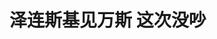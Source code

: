 <!DOCTYPE html>
<html lang="zh-CN">

<head>
    
<title>泽连斯基见万斯 这次没吵_腾讯新闻</title>
<meta name="keywords" content="泽连斯基,乌克兰_时政,万斯,乌克兰,特朗普,美国副总统,美国总统">
<meta name="description" content="新华社北京5月19日电 乌克兰总统泽连斯基与美国副总统万斯18日在意大利罗马见面，讨论了乌克兰问题。这是泽连斯基与万斯2月在白宫激烈争吵后首次会面，乌方官员称这次会晤比上次气氛好。面带笑容 泽连斯基和万斯在美国驻意大利大使的官邸会面，美国国务卿鲁比奥在场。万斯在社交媒体上说，他与泽连斯基讨论了关于乌克兰停火...">
<meta name="author" content="腾讯网">
<meta name="copyright" content="Copyright 1998 - 2025 Tencent. All Rights Reserved">
<meta property="og:type" content="news" />

<meta property="og:title" content="泽连斯基见万斯 这次没吵_腾讯新闻" />
<meta property="og:description" content="新华社北京5月19日电 乌克兰总统泽连斯基与美国副总统万斯18日在意大利罗马见面，讨论了乌克兰问题。这是泽连斯基与万斯2月在白宫激烈争吵后首次会面，乌方官员称这次会晤比上次气氛好。面带笑容 泽连斯基和万斯在美国驻意大利大使的官邸会面，美国国务卿鲁比奥在场。万斯在社交媒体上说，他与泽连斯基讨论了关于乌克兰停火..." />
<meta property="og:url" content="https://news.qq.com/rain/a/20250519A0650B00" />
<meta property="og:image" content="https://inews.gtimg.com/news_ls/Oq5E6VH4-qRbdCMTutAwYGzE5GGM-rfjBk262-efb0wsQAA_640330/0" />
<meta property="article:author" content="新华社新闻" />
<meta property="article:published_time" content="2025-05-19 15:52:13" />
<meta property="category" content="politics" />

<meta name="baidu-site-verification" content="jJeIJ5X7pP" />
    <meta charset="utf-8" />
<meta http-equiv="X-UA-Compatible" content="IE=Edge" />
<meta name="viewport" content="width=device-width, initial-scale=1, shrink-to-fit=no" />
<link rel="dns-prefetch" href="mat1.gtimg.com">
<link rel="dns-prefetch" href="i.news.qq.com">
<link rel="shortcut icon" href="https://mat1.gtimg.com/qqcdn/qqindex2021/favicon.ico">
<script nomodule="true" src="https://mat1.gtimg.com/qqcdn/qqindex2021/common-static/20240515201444/core3-37-1.min.js"></script>
<script>
  try {
    if (!window.IntersectionObserver) {
      var observerScript = document.createElement('script');
      observerScript.src = "https://mat1.gtimg.com/qqcdn/qqindex2021/common-static/20241024141058/intersection-observer-polyfill.js";
      document.head.appendChild(observerScript);
    }
  } catch (error) {}
</script>

<script>
  try {
    if (!Element.prototype.scrollTo) {
      var scrollScript = document.createElement('script');
      scrollScript.src = "https://mat1.gtimg.com/qqcdn/qqindex2021/common-static/20241025153001/scroll-behavior-polyfill.js";
      document.head.appendChild(scrollScript);
    }
  } catch (error) {}
</script>
<script>
  try {
    if ('scrollRestoration' in window.history) {
      window.history.scrollRestoration = 'manual';
    }
    window.isPcClient = Boolean(window.electron) && (
      window.navigator.userAgent.indexOf('pc-client') > 0 ||
      window.navigator.userAgent.indexOf('TencentNews') > 0
    );
  } catch {}
</script>
<script>
  try {
    if (window.isPcClient) {
      var bodyStyle = document.createElement('style');
      bodyStyle.innerText = 'body{ zoom: 0.95 }';
      document.head.appendChild(bodyStyle);
    }
  } catch {}
</script>
<script>
  window.DATA = {"url":"https://view.inews.qq.com/a/20250519A0650B00","article_id":"20250519A0650B00","article_type":"0","title":"泽连斯基见万斯 这次没吵","desc":"新华社北京5月19日电 乌克兰总统泽连斯基与美国副总统万斯18日在意大利罗马见面，讨论了乌克兰问题。这是泽连斯基与万斯2月在白宫激烈争吵后首次会面，乌方官员称这次会晤比上次气氛好。面带笑容 泽连斯基和万斯在美国驻意大利大使的官邸会面，美国国务卿鲁比奥在场。万斯在社交媒体上说，他与泽连斯基讨论了关于乌克兰停火...","iNewsRecommendLevel":1,"abstract":"新华社北京5月19日电 乌克兰总统泽连斯基与美国副总统万斯18日在意大利罗马见面，讨论了乌克兰问题。这是泽连斯基与万斯2月在白宫激烈争吵后首次会面，乌方官员称这次会晤比上次气氛好。面带笑容 泽连斯基和万斯在美国驻意大利大使的官邸会面，美国国务卿鲁比奥在场。万斯在社交媒体上说，他与泽连斯基讨论了关于乌克兰停火...","catalog1":"politics","ad_channel_sign":"news","introduction":"","media":"新华社新闻","media_id":"10859191","pubtime":"2025-05-19 15:52:13","comment_id":"8413023299","political":0,"cmsId":"20250519A0650B00","cms_id":"20250519A0650B00","closeAllAd":0,"closeAllFavorite":false,"originContent":{"directory":{"ai_list":null,"enable":2,"list":null},"key_points_show":["乌克兰总统泽连斯基与美国副总统万斯在意大利罗马会面，讨论了乌克兰问题，气氛比上次白宫会谈更好。","会面中，双方讨论了乌美两国贸易和防务合作、乌俄在土耳其伊斯坦布尔的谈判、乌俄战场现状和换俘事宜。","然而，俄方代表团在谈判中提出“不切实际的条件”，泽连斯基呼吁给俄方施压以促成停火。","与此同时，欧洲4国领导人与特朗普通电话，讨论乌克兰问题，呼吁俄乌达成无条件停火。","俄罗斯总统新闻秘书佩斯科夫表示，俄乌代表团已商定交换停火条件清单，但会晤在特定协议取得成果后才有可能。"],"text":"\u003cdiv class=\"rich_media_content\"\u003e\u003cp\u003e新华社北京5月19日电　乌克兰总统泽连斯基与美国副总统万斯18日在意大利罗马见面，讨论了乌克兰问题。这是泽连斯基与万斯2月在白宫激烈争吵后首次会面，乌方官员称这次会晤比上次气氛好。\u003c!--MID_AD_0--\u003e\u003c!--EOP_0--\u003e\u003c/p\u003e\u003c!--MID_ARTICLE_AD_0--\u003e\u003c!--PARAGRAPH_0--\u003e\u003cp\u003e\u003cstrong\u003e面带笑容\u003c/strong\u003e\u003c/p\u003e\u003cp\u003e泽连斯基和万斯在美国驻意大利大使的官邸会面，美国国务卿鲁比奥在场。万斯在社交媒体上说，他与泽连斯基讨论了关于乌克兰停火与和平谈判的最新情况，还配发一张两人面带笑容会面的照片。\u003c/p\u003e\u003cp data-exeditor-arbitrary-box=\"image-box\"\u003e\u003c!--IMG_0--\u003e\u003c/p\u003e\u003cp style=\"text-align: center\" class=\"qqnews_image_desc\"\u003e\u003cspan style=\"font-size: 14px\"\u003e\u003cspan style=\"color: rgb(102, 102, 102)\"\u003e　　万斯的社交媒体账号截图，显示他与乌克兰总统泽连斯基会面。\u003c/span\u003e\u003c/span\u003e\u003c/p\u003e\u003cp\u003e泽连斯基和万斯18日在梵蒂冈出席罗马教皇利奥十四世的任职典礼。他们两人还在典礼上致意。\u003c/p\u003e\u003cp data-exeditor-arbitrary-box=\"image-box\"\u003e\u003c!--IMG_1--\u003e\u003c/p\u003e\u003cp style=\"text-align: center\" class=\"qqnews_image_desc\"\u003e\u003cspan style=\"font-size: 14px\"\u003e\u003cspan style=\"color: rgb(102, 102, 102)\"\u003e　　5月18日，乌克兰总统泽连斯基（右）在梵蒂冈与美国副总统万斯（中）致意。新华社/法新\u003c/span\u003e\u003c/span\u003e\u003c/p\u003e\u003cp\u003e泽连斯基在社交媒体上写道，他与万斯讨论了乌美两国贸易和防务合作、乌俄日前在土耳其伊斯坦布尔的谈判、乌俄战场现状和双方将进行的换俘。\u003c/p\u003e\u003cp\u003e泽连斯基在帖文中称，俄方“派了一支没有决定权的低级别代表团”到伊斯坦布尔谈判。\u003c/p\u003e\u003cp\u003e一名不愿公开身份的乌克兰高级官员告诉法新社，相比2月在白宫的会谈，泽连斯基与万斯在罗马的会面气氛较好。\u003c/p\u003e\u003cp data-exeditor-arbitrary-box=\"image-box\"\u003e\u003c!--IMG_2--\u003e\u003c/p\u003e\u003cp style=\"text-align: center\" class=\"qqnews_image_desc\"\u003e\u003cspan style=\"font-size: 14px\"\u003e\u003cspan style=\"color: rgb(102, 102, 102)\"\u003e　　2月28日，乌克兰总统泽连斯基（左）与美国总统特朗普（中）和副总统万斯（右）在白宫会晤。新华社/法新\u003c/span\u003e\u003c/span\u003e\u003c/p\u003e\u003cp\u003e今年2月，泽连斯基访美期间在白宫与特朗普和万斯激烈争吵，双方不欢而散。4月26日，特朗普与泽连斯基在梵蒂冈简短会面，讨论俄乌停火事宜。白宫一名发言人随后表示，这次对话“有建设性”。\u003c!--MID_AD_1--\u003e\u003c!--EOP_1--\u003e\u003c/p\u003e\u003c!--MID_ARTICLE_AD_1--\u003e\u003c!--PARAGRAPH_1--\u003e\u003cp\u003e\u003cstrong\u003e欧洲4国领导人与特朗普通话\u003c/strong\u003e\u003c/p\u003e\u003cp\u003e英国、法国、德国和意大利领导人18日与特朗普通电话，在美俄领导人定于19日的通话前讨论乌克兰问题。\u003c/p\u003e\u003cp\u003e英国首相府在声明中说，首相斯塔默和其他3国领导人在通话中与特朗普讨论了俄乌“无条件停火”的必要性以及俄总统普京必须“严肃”对待和平谈判。\u003c/p\u003e\u003cp\u003e声明说，他们还讨论了如果俄方“不严肃对待”谈判，将面临制裁。\u003c/p\u003e\u003cp\u003e通话结束后，法国总统马克龙在社交媒体上说：“普京总统明天必须接受特朗普总统提出的、获乌克兰和欧洲支持的30天无条件停火建议，以显示他希望和平。”\u003c/p\u003e\u003cp data-exeditor-arbitrary-box=\"image-box\"\u003e\u003c!--IMG_3--\u003e\u003c/p\u003e\u003cp\u003e16日，俄罗斯和乌克兰代表团在伊斯坦布尔举行双方三年多来的首次直接谈判。双方就互换1000名战俘达成共识，同时“原则上”愿意继续接触和谈判。普京和泽连斯基均未参加这次谈判。\u003c!--MID_AD_2--\u003e\u003c!--EOP_2--\u003e\u003c/p\u003e\u003c!--MID_ARTICLE_AD_2--\u003e\u003c!--PARAGRAPH_2--\u003e\u003cp\u003e对于谈判结果，俄罗斯和土耳其方面给予肯定。鉴于谈判未能取得突破性进展，乌克兰及欧洲主要国家领导人试图与特朗普协调立场。\u003c/p\u003e\u003cp\u003e特朗普17日在社交媒体上发文说，他19日将先后与普京和泽连斯基通话，敦促双方达成停火。\u003c/p\u003e\u003cp\u003e泽连斯基的办公室18日在声明中说，俄方代表团在谈判中提出“不切实际的条件”。泽连斯基同一天在社交媒体上强调“尽快实现完全和无条件停火”的重要性，呼吁给俄方施压以促成停火。\u003c/p\u003e\u003cp\u003e\u003cstrong\u003e普京谈俄方目的\u003c/strong\u003e\u003c/p\u003e\u003cp\u003e俄罗斯国家电视台记者18日在社交媒体发布对普京的采访片段。普京说，俄罗斯2022年发起特别军事行动，旨在“消除导致这一危机的根源、为长期持久和平打下基础、捍卫俄罗斯国家安全”，以及保护那些认为俄罗斯是其祖国、俄语是其母语的人的权益。\u003c!--MID_AD_3--\u003e\u003c!--EOP_3--\u003e\u003c/p\u003e\u003c!--MID_ARTICLE_AD_3--\u003e\u003c!--PARAGRAPH_3--\u003e\u003cp\u003e俄罗斯国家电视台本月4日播放纪录片《俄罗斯·克里姆林宫·普京·25年》，上述采访是这部纪录片未收录的片段。\u003c/p\u003e\u003cp data-exeditor-arbitrary-box=\"image-box\"\u003e\u003c!--IMG_4--\u003e\u003c/p\u003e\u003cp\u003e俄罗斯总统新闻秘书佩斯科夫17日表示，俄乌代表目前已商定交换停火条件清单，俄方将做好准备并与乌方交换这份清单。解决乌克兰问题的工作才刚刚开始，该工作将继续下去。\u003c/p\u003e\u003cp\u003e谈及俄乌总统是否将举行会晤时，佩斯科夫指出，这一会晤在俄乌代表团达成特定协议的工作取得成果后“才有可能”。\u003c/p\u003e\u003cp\u003e俄外交部17日说，俄外长拉夫罗夫当天与美国国务卿鲁比奥通话，就俄乌伊斯坦布尔谈判交换了意见。拉夫罗夫表示，美国发挥了积极作用，促使乌方最终接受了普京关于在伊斯坦布尔恢复谈判的提议。俄罗斯准备在这一背景下同美方继续协同工作。（记者：惠晓霜、栾海、王腾飞）\u003c!--MID_AD_4--\u003e\u003c!--EOP_4--\u003e\u003c/p\u003e\u003c!--MID_ARTICLE_AD_4--\u003e\u003c!--PARAGRAPH_4--\u003e\u003cdiv powered-by=\"qqnews_ex-editor\"\u003e\u003c/div\u003e\u003cstyle\u003e.rich_media_content{--news-tabel-th-night-color: #444444;--news-font-day-color: #333;--news-font-night-color: #d9d9d9;--news-bottom-distance: 22px}.rich_media_content p:not([data-exeditor-arbitrary-box=image-box]){letter-spacing:.5px;line-height:30px;margin-bottom:var(--news-bottom-distance);word-wrap:break-word}.rich_media_content{color:var(--news-font-day-color);font-size:18px}@media(prefers-color-scheme:dark){body:not([data-weui-theme=light]):not([dark-mode-disable=true]) .rich_media_content p:not([data-exeditor-arbitrary-box=image-box]){letter-spacing:.5px;line-height:30px;margin-bottom:var(--news-bottom-distance);word-wrap:break-word}body:not([data-weui-theme=light]):not([dark-mode-disable=true]) .rich_media_content{color:var(--news-font-night-color)}}.data_color_scheme_dark .rich_media_content p:not([data-exeditor-arbitrary-box=image-box]){letter-spacing:.5px;line-height:30px;margin-bottom:var(--news-bottom-distance);word-wrap:break-word}.data_color_scheme_dark .rich_media_content{color:var(--news-font-night-color)}.data_color_scheme_dark .rich_media_content{font-size:18px}.rich_media_content p[data-exeditor-arbitrary-box=image-box]{margin-bottom:11px}.rich_media_content\u003ediv:not(.qnt-video),.rich_media_content\u003esection{margin-bottom:var(--news-bottom-distance)}.rich_media_content hr{margin-bottom:var(--news-bottom-distance)}.rich_media_content .link_list{margin:0;margin-top:20px;min-height:0!important}.rich_media_content blockquote{background:#f9f9f9;border-left:6px solid #ccc;margin:1.5em 10px;padding:.5em 10px}.rich_media_content blockquote p{margin-bottom:0!important}.data_color_scheme_dark .rich_media_content blockquote{background:#323232}@media(prefers-color-scheme:dark){body:not([data-weui-theme=light]):not([dark-mode-disable=true]) .rich_media_content blockquote{background:#323232}}.rich_media_content ol[data-ex-list]{--ol-start: 1;--ol-list-style-type: decimal;list-style-type:none;counter-reset:olCounter calc(var(--ol-start,1) - 1);position:relative}.rich_media_content ol[data-ex-list]\u003eli\u003e:first-child::before{content:counter(olCounter,var(--ol-list-style-type)) '. ';counter-increment:olCounter;font-variant-numeric:tabular-nums;display:inline-block}.rich_media_content ul[data-ex-list]{--ul-list-style-type: circle;list-style-type:none;position:relative}.rich_media_content ul[data-ex-list].nonUnicode-list-style-type\u003eli\u003e:first-child::before{content:var(--ul-list-style-type) ' ';font-variant-numeric:tabular-nums;display:inline-block;transform:scale(0.5)}.rich_media_content ul[data-ex-list].unicode-list-style-type\u003eli\u003e:first-child::before{content:var(--ul-list-style-type) ' ';font-variant-numeric:tabular-nums;display:inline-block;transform:scale(0.8)}.rich_media_content ol:not([data-ex-list]){padding-left:revert}.rich_media_content ul:not([data-ex-list]){padding-left:revert}.rich_media_content table{display:table;border-collapse:collapse;margin-bottom:var(--news-bottom-distance)}.rich_media_content table th,.rich_media_content table td{word-wrap:break-word;border:1px solid #ddd;white-space:nowrap;padding:2px 5px}.rich_media_content table th{font-weight:700;background-color:#f0f0f0;text-align:left}.rich_media_content table p{margin-bottom:0!important}.data_color_scheme_dark .rich_media_content table th{background:var(--news-tabel-th-night-color)}@media(prefers-color-scheme:dark){body:not([data-weui-theme=light]):not([dark-mode-disable=true]) .rich_media_content table th{background:var(--news-tabel-th-night-color)}}.rich_media_content .qqnews_image_desc,.rich_media_content p[type=om-image-desc]{line-height:20px!important;text-align:center!important;font-size:14px!important;color:#666!important}.rich_media_content div[data-exeditor-arbitrary-box=wrap]:not([data-exeditor-arbitrary-box-special-style]){max-width:100%}.rich_media_content .qqnews-content{--wmfont: 0;--wmcolor: transparent;font-size:var(--wmfont);color:var(--wmcolor);line-height:var(--wmfont)!important;margin-bottom:var(--wmfont)!important}.rich_media_content .qqnews_sign_emphasis{background:#f7f7f7}.rich_media_content .qqnews_sign_emphasis ol{word-wrap:break-word;border:none;color:#5c5c5c;line-height:28px;list-style:none;margin:14px 0 6px;padding:16px 15px 4px}.rich_media_content .qqnews_sign_emphasis p{margin-bottom:12px!important}.rich_media_content .qqnews_sign_emphasis ol\u003eli\u003ep{padding-left:30px}.rich_media_content .qqnews_sign_emphasis ol\u003eli{list-style:none}.rich_media_content .qqnews_sign_emphasis ol\u003eli\u003ep:first-child::before{margin-left:-30px;content:counter(olCounter,decimal) ''!important;counter-increment:olCounter!important;font-variant-numeric:tabular-nums!important;background:#37f;border-radius:2px;color:#fff;font-size:15px;font-style:normal;text-align:center;line-height:18px;width:18px;height:18px;margin-right:12px;position:relative;top:-1px}.data_color_scheme_dark .rich_media_content .qqnews_sign_emphasis{background:#262626}.data_color_scheme_dark .rich_media_content .qqnews_sign_emphasis ol\u003eli\u003ep{color:#a9a9a9}@media(prefers-color-scheme:dark){body:not([data-weui-theme=light]):not([dark-mode-disable=true]) .rich_media_content .qqnews_sign_emphasis{background:#262626}body:not([data-weui-theme=light]):not([dark-mode-disable=true]) .rich_media_content .qqnews_sign_emphasis ol\u003eli\u003ep{color:#a9a9a9}}.rich_media_content h1,.rich_media_content h2,.rich_media_content h3,.rich_media_content h4,.rich_media_content h5,.rich_media_content h6{margin-bottom:var(--news-bottom-distance);font-weight:700}.rich_media_content h1{font-size:20px}.rich_media_content h2,.rich_media_content h3{font-size:19px}.rich_media_content h4,.rich_media_content h5,.rich_media_content h6{font-size:18px}.rich_media_content li:empty{display:none}.rich_media_content ul,.rich_media_content ol{margin-bottom:var(--news-bottom-distance)}.rich_media_content div\u003ep:only-child{margin-bottom:0!important}.rich_media_content .cms-cke-widget-title-wrap p{margin-bottom:0!important}\u003c/style\u003e\u003c/div\u003e","version":"v2"},"originAttribute":{"IMG_0":{"bigOrigUrl":"https://inews.gtimg.com/om_bt/OPcNd2NhzGQiqpj0MjKyuMUK9PR8yDOa_wSZZqyEpmGfsAA/0","compressUrl":"https://inews.gtimg.com/om_bt/OPcNd2NhzGQiqpj0MjKyuMUK9PR8yDOa_wSZZqyEpmGfsAA/641","desc":"","fullPic":"1","height":455,"imgurl0":"https://inews.gtimg.com/om_bt/OPcNd2NhzGQiqpj0MjKyuMUK9PR8yDOa_wSZZqyEpmGfsAA/0","imgurl1000":"https://inews.gtimg.com/om_bt/OPcNd2NhzGQiqpj0MjKyuMUK9PR8yDOa_wSZZqyEpmGfsAA/1000","islong":0,"origUrl":"https://inews.gtimg.com/om_bt/OPcNd2NhzGQiqpj0MjKyuMUK9PR8yDOa_wSZZqyEpmGfsAA/641","size":487,"style":"display: inline-block; max-width: 100%; width: 699px","thumb":"https://inews.gtimg.com/om_bt/OPcNd2NhzGQiqpj0MjKyuMUK9PR8yDOa_wSZZqyEpmGfsAA_181x181s/0","url":"https://inews.gtimg.com/om_bt/OPcNd2NhzGQiqpj0MjKyuMUK9PR8yDOa_wSZZqyEpmGfsAA/641","width":641},"IMG_1":{"bigOrigUrl":"https://inews.gtimg.com/om_bt/Ou5IIVrKw1pKiU8Eo_gg0Swe8gmqZ2XyTKmjRy4tyHN0oAA/0","compressUrl":"https://inews.gtimg.com/om_bt/Ou5IIVrKw1pKiU8Eo_gg0Swe8gmqZ2XyTKmjRy4tyHN0oAA/641","desc":"","fullPic":"1","height":435,"imgurl0":"https://inews.gtimg.com/om_bt/Ou5IIVrKw1pKiU8Eo_gg0Swe8gmqZ2XyTKmjRy4tyHN0oAA/0","imgurl1000":"https://inews.gtimg.com/om_bt/Ou5IIVrKw1pKiU8Eo_gg0Swe8gmqZ2XyTKmjRy4tyHN0oAA/1000","islong":0,"origUrl":"https://inews.gtimg.com/om_bt/Ou5IIVrKw1pKiU8Eo_gg0Swe8gmqZ2XyTKmjRy4tyHN0oAA/1000","size":1004,"style":"display: inline-block; max-width: 100%; width: 960px","thumb":"https://inews.gtimg.com/om_bt/Ou5IIVrKw1pKiU8Eo_gg0Swe8gmqZ2XyTKmjRy4tyHN0oAA_181x181s/0","url":"https://inews.gtimg.com/om_bt/Ou5IIVrKw1pKiU8Eo_gg0Swe8gmqZ2XyTKmjRy4tyHN0oAA/641","width":641},"IMG_2":{"bigOrigUrl":"https://inews.gtimg.com/om_bt/Os3zwc2kosHTfkg0zsN88Z7_qCVP8_ZtZnIvpkb2o8rfUAA/0","compressUrl":"https://inews.gtimg.com/om_bt/Os3zwc2kosHTfkg0zsN88Z7_qCVP8_ZtZnIvpkb2o8rfUAA/641","desc":"","fullPic":"1","height":427,"imgurl0":"https://inews.gtimg.com/om_bt/Os3zwc2kosHTfkg0zsN88Z7_qCVP8_ZtZnIvpkb2o8rfUAA/0","imgurl1000":"https://inews.gtimg.com/om_bt/Os3zwc2kosHTfkg0zsN88Z7_qCVP8_ZtZnIvpkb2o8rfUAA/1000","islong":0,"origUrl":"https://inews.gtimg.com/om_bt/Os3zwc2kosHTfkg0zsN88Z7_qCVP8_ZtZnIvpkb2o8rfUAA/1000","size":2240,"style":"display: inline-block; max-width: 100%; width: 960px","thumb":"https://inews.gtimg.com/om_bt/Os3zwc2kosHTfkg0zsN88Z7_qCVP8_ZtZnIvpkb2o8rfUAA_181x181s/0","url":"https://inews.gtimg.com/om_bt/Os3zwc2kosHTfkg0zsN88Z7_qCVP8_ZtZnIvpkb2o8rfUAA/641","width":641},"IMG_3":{"bigOrigUrl":"https://inews.gtimg.com/om_bt/Ow2qB0v2gQSS9KXn1juUhuQ9eaZ-mzdRwK8m761mM75SEAA/0","compressUrl":"https://inews.gtimg.com/om_bt/Ow2qB0v2gQSS9KXn1juUhuQ9eaZ-mzdRwK8m761mM75SEAA/641","desc":"","fullPic":"1","height":427,"imgurl0":"https://inews.gtimg.com/om_bt/Ow2qB0v2gQSS9KXn1juUhuQ9eaZ-mzdRwK8m761mM75SEAA/0","imgurl1000":"https://inews.gtimg.com/om_bt/Ow2qB0v2gQSS9KXn1juUhuQ9eaZ-mzdRwK8m761mM75SEAA/1000","islong":0,"origUrl":"https://inews.gtimg.com/om_bt/Ow2qB0v2gQSS9KXn1juUhuQ9eaZ-mzdRwK8m761mM75SEAA/1000","size":4952,"style":"display: inline-block; max-width: 100%; width: 960px","thumb":"https://inews.gtimg.com/om_bt/Ow2qB0v2gQSS9KXn1juUhuQ9eaZ-mzdRwK8m761mM75SEAA_181x181s/0","url":"https://inews.gtimg.com/om_bt/Ow2qB0v2gQSS9KXn1juUhuQ9eaZ-mzdRwK8m761mM75SEAA/641","width":641},"IMG_4":{"bigOrigUrl":"https://inews.gtimg.com/om_bt/OQ-0JQJ4cWrG8wT6aIsrxa55Y4gr3st5dfojafgt6hVigAA/0","compressUrl":"https://inews.gtimg.com/om_bt/OQ-0JQJ4cWrG8wT6aIsrxa55Y4gr3st5dfojafgt6hVigAA/641","desc":"","fullPic":"1","height":396,"imgurl0":"https://inews.gtimg.com/om_bt/OQ-0JQJ4cWrG8wT6aIsrxa55Y4gr3st5dfojafgt6hVigAA/0","imgurl1000":"https://inews.gtimg.com/om_bt/OQ-0JQJ4cWrG8wT6aIsrxa55Y4gr3st5dfojafgt6hVigAA/1000","islong":0,"origUrl":"https://inews.gtimg.com/om_bt/OQ-0JQJ4cWrG8wT6aIsrxa55Y4gr3st5dfojafgt6hVigAA/641","size":281,"style":"display: inline-block; max-width: 100%; width: 960px","thumb":"https://inews.gtimg.com/om_bt/OQ-0JQJ4cWrG8wT6aIsrxa55Y4gr3st5dfojafgt6hVigAA_181x181s/0","url":"https://inews.gtimg.com/om_bt/OQ-0JQJ4cWrG8wT6aIsrxa55Y4gr3st5dfojafgt6hVigAA/641","width":641}},"selfDeclare":{},"userAddress":"广东","card":{"chlid":"10859191","chlname":"新华社新闻","desc":"新华社是国家通讯社。作为新闻信息总汇，新华社依托遍布全球的新闻信息采集网络，每天24小时滚动发稿，为海内外受众提供全面、权威、准确、多元的新闻信息服务。","icon":"http://inews.gtimg.com/newsapp_ls/0/13005284815_200200/0","msgEntry":1,"uin":"ec5250854eb56ef3158446efa3bd6a48d9","update_frequency":"0","vip_desc":"新华社新闻官方账号","vip_icon_night":"https://inews.gtimg.com/newsapp_bt/0/1128171011183_4151/0","vip_place":"left","vip_type":"20006","vip_icon":"https://inews.gtimg.com/newsapp_bt/0/1128164013310_1586/0","vip_type_new":"20006","suid":"8QMd2H1Y7IEZuzk=","liveInfo":{"roomID":"1451665032","roomStatus":"2","cms_id":"RLV2025051804371900","article_type":"102"},"cpLevel":1},"interationCount":{"like":2,"collect":2,"share":2},"payment_info":{},"article_is_pay":false,"payment_column_info_v1":{"is_column_pay":false,"read_count_all":0},"tag_info_item":null,"contentWordsNum":1395,"extraProperty":{"FeedbackDetailDisableInsert":0,"zanSkinType":""},"relateWelfare":{},"aiSwitch":false,"isOversize":false,"videoArr":[]};
</script>
<script>
  window.channelInfo = {"channelConfig":{"channelNav":[{"_auto_id":"1","active_alien_img":"","alien_img":"","channel_id":"news_news_home","is_local":"0","link":"https://www.qq.com","name_cn":"首页","name_en":"home"},{"_auto_id":"2","active_alien_img":"","alien_img":"","channel_id":"news_news_top","is_local":"0","link":"","name_cn":"要闻","name_en":"news"},{"_auto_id":"4","active_alien_img":"","alien_img":"","channel_id":"news_news_bj","is_local":"1","link":"","name_cn":"北京","name_en":"bj"},{"_auto_id":"5","active_alien_img":"","alien_img":"","channel_id":"news_news_finance","is_local":"0","link":"","name_cn":"财经","name_en":"finance"},{"_auto_id":"6","active_alien_img":"","alien_img":"","channel_id":"news_news_tech","is_local":"0","link":"","name_cn":"科技","name_en":"tech"},{"_auto_id":"7","active_alien_img":"","alien_img":"","channel_id":"tv","is_local":"0","link":"https://v.qq.com/channel/tv/?ptag=qqnews","name_cn":"电视剧","name_en":"tv"},{"_auto_id":"8","active_alien_img":"","alien_img":"","channel_id":"news_news_qa","is_local":"0","link":"","name_cn":"热问","name_en":"qa"},{"_auto_id":"9","active_alien_img":"","alien_img":"","channel_id":"news_news_ent","is_local":"0","link":"","name_cn":"娱乐","name_en":"ent"},{"_auto_id":"10","active_alien_img":"","alien_img":"","channel_id":"variety","is_local":"0","link":"https://v.qq.com/channel/variety/?ptag=qqnews","name_cn":"综艺","name_en":"variety"},{"_auto_id":"11","active_alien_img":"","alien_img":"","channel_id":"news_news_sports","is_local":"0","link":"","name_cn":"体育","name_en":"sports"},{"_auto_id":"13","active_alien_img":"","alien_img":"","channel_id":"news_news_nba","is_local":"0","link":"","name_cn":"NBA","name_en":"nba"},{"_auto_id":"14","active_alien_img":"","alien_img":"","channel_id":"news_news_world","is_local":"0","link":"","name_cn":"国际","name_en":"world"},{"_auto_id":"15","active_alien_img":"","alien_img":"","channel_id":"news_news_mil","is_local":"0","link":"","name_cn":"军事","name_en":"milite"},{"_auto_id":"16","active_alien_img":"","alien_img":"","channel_id":"news_news_auto","is_local":"0","link":"","name_cn":"汽车","name_en":"auto"},{"_auto_id":"17","active_alien_img":"","alien_img":"","channel_id":"news_news_house","is_local":"0","link":"","name_cn":"房产","name_en":"house"},{"_auto_id":"18","active_alien_img":"","alien_img":"","channel_id":"news_news_edu","is_local":"0","link":"","name_cn":"教育","name_en":"edu"},{"_auto_id":"19","active_alien_img":"","alien_img":"","channel_id":"news_news_antip","is_local":"0","link":"","name_cn":"健康","name_en":"health"},{"_auto_id":"20","active_alien_img":"","alien_img":"","channel_id":"news_news_video","is_local":"0","link":"","name_cn":"视频","name_en":"video"},{"_auto_id":"21","active_alien_img":"","alien_img":"","channel_id":"news_news_game","is_local":"0","link":"","name_cn":"游戏","name_en":"games"},{"_auto_id":"22","active_alien_img":"","alien_img":"","channel_id":"news_news_nchupin","is_local":"0","link":"","name_cn":"眼界","name_en":"chupin"},{"_auto_id":"24","active_alien_img":"","alien_img":"","channel_id":"news_news_football","is_local":"0","link":"","name_cn":"足球","name_en":"football"},{"_auto_id":"25","active_alien_img":"","alien_img":"","channel_id":"news_news_kepu","is_local":"0","link":"","name_cn":"科学","name_en":"kepu"},{"_auto_id":"26","active_alien_img":"","alien_img":"","channel_id":"news_news_digi","is_local":"0","link":"","name_cn":"数码","name_en":"digi"},{"_auto_id":"28","active_alien_img":"","alien_img":"","channel_id":"ymzx","is_local":"0","link":"https://gamer.qq.com/v2/cloudgame/game/96897?ichannel=txxwpc0Ftxxwpc1","name_cn":"元梦之星","name_en":"news_news_ymzx"},{"_auto_id":"31","active_alien_img":"","alien_img":"","channel_id":"movie","is_local":"0","link":"https://v.qq.com/channel/movie/?ptag=qqnews","name_cn":"电影","name_en":"movie"},{"_auto_id":"32","active_alien_img":"","alien_img":"","channel_id":"news_news_esport","is_local":"0","link":"","name_cn":"电竞","name_en":"esport"},{"_auto_id":"34","active_alien_img":"","alien_img":"","channel_id":"news_news_history","is_local":"0","link":"","name_cn":"历史","name_en":"history"},{"_auto_id":"35","active_alien_img":"","alien_img":"","channel_id":"news_news_baby","is_local":"0","link":"","name_cn":"育儿","name_en":"baby"},{"_auto_id":"36","active_alien_img":"","alien_img":"","channel_id":"hbjy","is_local":"0","link":"https://gp.qq.com/act/a20250421mnqlx/news.shtml","name_cn":"和平精英","name_en":"news_news_hbjy"},{"_auto_id":"37","active_alien_img":"","alien_img":"","channel_id":"cloud_gamer","is_local":"0","link":"https://gamer.qq.com/?ichannel=txxwpc0Ftxxwpc1","name_cn":"云游戏","name_en":"cloud_gamer"},{"_auto_id":"38","active_alien_img":"","alien_img":"","channel_id":"news_news_lic","is_local":"0","link":"","name_cn":"理财","name_en":"finance_licai"},{"_auto_id":"39","active_alien_img":"","alien_img":"","channel_id":"news_news_istock","is_local":"0","link":"","name_cn":"股票","name_en":"finance_stock"},{"_auto_id":"40","active_alien_img":"","alien_img":"","channel_id":"ren_min_shi_pin","is_local":"0","link":"https://news.qq.com/omn/author/8QMd3Hld74cbujbY?tab=om_video","name_cn":"人民视频","name_en":"ren_min_shi_pin"},{"_auto_id":"41","active_alien_img":"","alien_img":"","channel_id":"news_news_weather","is_local":"0","link":"https://tianqi.qq.com/index.htm","name_cn":"天气","name_en":"weather"}]}};
</script>
<script>
  window.articleConfig = {"rightConfig":[{"_auto_id":"1","category_key":"default","modules":"{\"moduleList\":[{\"title\":\"作者其他文章\",\"id\":\"user_article\"},{\"title\":\"精选视频\",\"id\":\"video_album\",\"videoType\":\"tag\",\"videoId\":\"aUepxrtchGM=\",\"isSticky\":0},{\"title\":\"下载条\",\"id\":\"download_banner\",\"isSticky\":1},{\"title\":\"热点榜\",\"id\":\"hot_rank_list\",\"isSticky\":1},{\"title\":\"广告推广\",\"id\":\"ssp_ad_module\",\"category\":\"ad_ssp\",\"loid\":\"109\",\"isSticky\":1},{\"title\":\"广告推广位\",\"id\":\"c2s_ad_module\",\"category\":\"right_c2s\",\"path\":\"QQcom_all_Rectangle-1|QQcom_all_Rectangle-2|QQcom_all_Rectangle-3\",\"isSticky\":1}]}"},{"_auto_id":"2","category_key":"ent","modules":"{\"moduleList\":[{\"title\":\"作者其他文章\",\"id\":\"user_article\"},{\"title\":\"精选视频\",\"id\":\"video_album\",\"videoType\":\"tag\",\"videoId\":\"aUepxrtchGM=\"},{\"title\":\"下载条\",\"id\":\"download_banner\",\"isSticky\":1},{\"title\":\"热点榜\",\"id\":\"hot_rank_list\",\"isSticky\":1},{\"title\":\"广告推广\",\"id\":\"ssp_ad_module\",\"category\":\"ad_ssp\",\"loid\":\"109\",\"isSticky\":1},{\"title\":\"广告推广\",\"id\":\"ssp_ad_module\",\"category\":\"ad_ssp\",\"loid\":\"117\",\"isSticky\":1}]}"},{"_auto_id":"3","category_key":"game","modules":"{\"moduleList\":[{\"title\":\"作者其他文章\",\"id\":\"user_article\"},{\"title\":\"精选视频\",\"id\":\"video_album\",\"videoType\":\"tag\",\"videoId\":\"aUepxrtchGM=\"},{\"title\":\"热门游戏\",\"id\":\"recommend_game\",\"isSticky\":0},{\"title\":\"下载条\",\"id\":\"download_banner\",\"isSticky\":1},{\"title\":\"热点榜\",\"id\":\"hot_rank_list\",\"isSticky\":1},{\"title\":\"广告推广\",\"id\":\"ssp_ad_module\",\"category\":\"ad_ssp\",\"loid\":\"109\",\"isSticky\":1},{\"title\":\"广告推广位\",\"id\":\"c2s_ad_module\",\"category\":\"right_c2s\",\"path\":\"QQcom_all_Rectangle-1|QQcom_all_Rectangle-2|QQcom_all_Rectangle-3\",\"isSticky\":1}]}"},{"_auto_id":"4","category_key":"tech","modules":"{\"moduleList\":[{\"title\":\"作者其他文章\",\"id\":\"user_article\"},{\"title\":\"精选视频\",\"id\":\"video_album\",\"videoType\":\"tag\",\"videoId\":\"aUepxrtchGM=\"},{\"title\":\"下载条\",\"id\":\"download_banner\",\"isSticky\":1},{\"title\":\"热点榜\",\"id\":\"hot_rank_list\",\"isSticky\":1},{\"title\":\"广告推广\",\"id\":\"ssp_ad_module\",\"category\":\"ad_ssp\",\"loid\":\"109\",\"isSticky\":1},{\"title\":\"广告推广位\",\"id\":\"c2s_ad_module\",\"category\":\"right_c2s\",\"path\":\"QQcom_all_Rectangle-1|QQcom_all_Rectangle-2|QQcom_all_Rectangle-3\",\"isSticky\":1}]}"},{"_auto_id":"5","category_key":"finance","modules":"{\"moduleList\":[{\"title\":\"作者其他文章\",\"id\":\"user_article\"},{\"title\":\"精选视频\",\"id\":\"video_album\",\"videoType\":\"tag\",\"videoId\":\"aUepxrtchGM=\"},{\"title\":\"下载条\",\"id\":\"download_banner\",\"isSticky\":1},{\"title\":\"热点榜\",\"id\":\"hot_rank_list\",\"isSticky\":1},{\"title\":\"广告推广\",\"id\":\"ssp_ad_module\",\"category\":\"ad_ssp\",\"loid\":\"109\",\"isSticky\":1},{\"title\":\"广告推广位\",\"id\":\"c2s_ad_module\",\"category\":\"right_c2s\",\"path\":\"QQcom_all_Rectangle-1|QQcom_all_Rectangle-2|QQcom_all_Rectangle-3\",\"isSticky\":1}]}"},{"_auto_id":"6","category_key":"news","modules":"{\"moduleList\":[{\"title\":\"作者其他文章\",\"id\":\"user_article\"},{\"title\":\"精选视频\",\"id\":\"video_album\",\"videoType\":\"tag\",\"videoId\":\"aUepxrtchGM=\"},{\"title\":\"下载条\",\"id\":\"download_banner\",\"isSticky\":1},{\"title\":\"热点榜\",\"id\":\"hot_rank_list\",\"isSticky\":1},{\"title\":\"广告推广\",\"id\":\"ssp_ad_module\",\"category\":\"ad_ssp\",\"loid\":\"109\",\"isSticky\":1},{\"title\":\"广告推广位\",\"id\":\"c2s_ad_module\",\"category\":\"right_c2s\",\"path\":\"QQcom_all_Rectangle-1|QQcom_all_Rectangle-2|QQcom_all_Rectangle-3\",\"isSticky\":1}]}"},{"_auto_id":"7","category_key":"fashion","modules":"{\"moduleList\":[{\"title\":\"作者其他文章\",\"id\":\"user_article\"},{\"title\":\"精选视频\",\"id\":\"video_album\",\"videoType\":\"tag\",\"videoId\":\"aUepxrtchGM=\"},{\"title\":\"下载条\",\"id\":\"download_banner\",\"isSticky\":1},{\"title\":\"热点榜\",\"id\":\"hot_rank_list\",\"isSticky\":1},{\"title\":\"广告推广\",\"id\":\"ssp_ad_module\",\"category\":\"ad_ssp\",\"loid\":\"109\",\"isSticky\":1},{\"title\":\"广告推广位\",\"id\":\"c2s_ad_module\",\"category\":\"right_c2s\",\"path\":\"QQcom_all_Rectangle-1|QQcom_all_Rectangle-2|QQcom_all_Rectangle-3\",\"isSticky\":1}]}"},{"_auto_id":"8","category_key":"sports","modules":"{\"moduleList\":[{\"title\":\"作者其他文章\",\"id\":\"user_article\"},{\"title\":\"精选视频\",\"id\":\"video_album\",\"videoType\":\"tag\",\"videoId\":\"aUepxrtchGM=\"},{\"title\":\"下载条\",\"id\":\"download_banner\",\"isSticky\":1},{\"title\":\"热点榜\",\"id\":\"hot_rank_list\",\"isSticky\":1},{\"title\":\"广告推广\",\"id\":\"ssp_ad_module\",\"category\":\"ad_ssp\",\"loid\":\"109\",\"isSticky\":1},{\"title\":\"广告推广位\",\"id\":\"c2s_ad_module\",\"category\":\"right_c2s\",\"path\":\"QQcom_all_Rectangle-1|QQcom_all_Rectangle-2|QQcom_all_Rectangle-3\",\"isSticky\":1}]}"},{"_auto_id":"9","category_key":"health","modules":"{\"moduleList\":[{\"title\":\"作者其他文章\",\"id\":\"user_article\"},{\"title\":\"精选视频\",\"id\":\"video_album\",\"videoType\":\"tag\",\"videoId\":\"aUepxrtchGM=\"},{\"title\":\"下载条\",\"id\":\"download_banner\",\"isSticky\":1},{\"title\":\"热点榜\",\"id\":\"hot_rank_list\",\"isSticky\":1},{\"title\":\"广告推广\",\"id\":\"ssp_ad_module\",\"category\":\"ad_ssp\",\"loid\":\"109\",\"isSticky\":1},{\"title\":\"广告推广位\",\"id\":\"c2s_ad_module\",\"category\":\"right_c2s\",\"path\":\"QQcom_all_Rectangle-1|QQcom_all_Rectangle-2|QQcom_all_Rectangle-3\",\"isSticky\":1}]}"},{"_auto_id":"10","category_key":"nba","modules":"{\"moduleList\":[{\"title\":\"作者其他文章\",\"id\":\"user_article\"},{\"title\":\"精选视频\",\"id\":\"video_album\",\"videoType\":\"tag\",\"videoId\":\"aUepxrtchGM=\"},{\"title\":\"下载条\",\"id\":\"download_banner\",\"isSticky\":1},{\"title\":\"热点榜\",\"id\":\"hot_rank_list\",\"isSticky\":1},{\"title\":\"广告推广\",\"id\":\"ssp_ad_module\",\"category\":\"ad_ssp\",\"loid\":\"109\",\"isSticky\":1},{\"title\":\"广告推广位\",\"id\":\"c2s_ad_module\",\"category\":\"right_c2s\",\"path\":\"QQcom_all_Rectangle-1|QQcom_all_Rectangle-2|QQcom_all_Rectangle-3\",\"isSticky\":1}]}"},{"_auto_id":"11","category_key":"edu","modules":"{\"moduleList\":[{\"title\":\"作者其他文章\",\"id\":\"user_article\"},{\"title\":\"精选视频\",\"id\":\"video_album\",\"videoType\":\"tag\",\"videoId\":\"aUWpxLNdg2c=\"},{\"title\":\"下载条\",\"id\":\"download_banner\",\"isSticky\":1},{\"title\":\"热点榜\",\"id\":\"hot_rank_list\",\"isSticky\":1},{\"title\":\"广告推广\",\"id\":\"ssp_ad_module\",\"category\":\"ad_ssp\",\"loid\":\"109\",\"isSticky\":1},{\"title\":\"广告推广位\",\"id\":\"c2s_ad_module\",\"category\":\"right_c2s\",\"path\":\"QQcom_all_Rectangle-1|QQcom_all_Rectangle-2|QQcom_all_Rectangle-3\",\"isSticky\":1}]}"},{"_auto_id":"12","category_key":"ad","modules":"{\"moduleList\":[{\"title\":\"广告推广\",\"id\":\"ssp_ad_module\",\"category\":\"ad_ssp\",\"loid\":\"109\",\"isSticky\":1},{\"title\":\"广告推广位\",\"id\":\"c2s_ad_module\",\"category\":\"right_c2s\",\"path\":\"QQcom_all_Rectangle-1|QQcom_all_Rectangle-2|QQcom_all_Rectangle-3\",\"isSticky\":1}]}"}],"tonglanAdConfig":[{"_auto_id":"1","modules":"{\"moduleList\":[{\"title\":\"广告推广位\",\"id\":\"top\",\"category\":\"top_c2s\",\"path\":\"QQcom_all_Width1-1\"},{\"title\":\"广告推广位\",\"id\":\"bottom\",\"category\":\"bottom_c2s\",\"path\":\"QQcom_all_Width1-2\"}]}"}],"bottomConfig":[],"videoAdConfig":[{"_auto_id":"1","normal_time":"10","switch":"1","video_count":"0","video_time":"0"}],"rightGameConfig":[{"_auto_id":"2","desc":"连续登录送游戏钻石，群雄共聚称霸沙城","icon":"https://inews.gtimg.com/newsapp_bt/0/0627161037914_3816/0","link":"https://s.iwan.qq.com/opengame/tenvideo/index.html?hidestatusbar=1&hidetitlebar=1&immersive=1&syswebview=1&landscape=1&gameid=49085&url=https%3A%2F%2Fgz-file.91ninthpalace.com%2Fwzzx%2Findex_tencent_iwan.html%20&ref_ele=90015","name":"王者之心2"},{"_auto_id":"3","desc":"上线送VIP！万人同屏横扫沙城","icon":"https://inews.gtimg.com/newsapp_bt/0/0627155752146_4584/0","link":"https://s.iwan.qq.com/opengame/tenvideo/index.html?hidestatusbar=1&hidetitlebar=1&immersive=1&landscape=1&syswebview=1&gameid=47203&url=https%3A%2F%2Fcqss2login.bigrnet.com%2Fiwan%2Fh5%2Fplay%2Floading&ref_ele=90015","name":"传奇盛世"},{"_auto_id":"4","desc":"超高爆率，经典玩法","icon":"https://inews.gtimg.com/newsapp_bt/0/0627160641137_9103/0","link":"https://s.iwan.qq.com/opengame/tenvideo/index.html?hidestatusbar=1&hidetitlebar=1&immersive=1&syswebview=1&gameid=43803&url=https%3A%2F%2Fsdk.mxzgame.com%2FGames%2Fportal%2F108337%2FTXVApp&ref_ele=90015","name":"新不良人"},{"_auto_id":"6","desc":"超多福利登录即领，海量游戏任你畅玩","icon":"https://inews.gtimg.com/newsapp_bt/0/111315495935_3595/0","link":"https://dldir3.qq.com/minigamefile/webdownloads/QQGameMini_silent_1002020001_cid0.exe","name":"QQ游戏大厅"},{"_auto_id":"7","desc":"纯正经典玩法，欢乐挑战赛火热来袭","icon":"https://inews.gtimg.com/newsapp_bt/0/070918050891_4971/0","link":"https://minigame.qq.com/h5game_frame_test/?appid=200904&ifid=1502020001","name":"欢乐斗地主"},{"_auto_id":"8","desc":"新服大放送，享赚你就来","icon":"https://inews.gtimg.com/newsapp_bt/0/0627154608860_7318/0","link":"https://s.iwan.qq.com/opengame/tenvideo/index.html?hidestatusbar=1&hidetitlebar=1&immersive=1&syswebview=1&landscape=1&gameid=43403&url=https%3A%2F%2Flogin-wxxyx2-bzsc.jikewan.com%2Fgame%2Fcqtxvideo.html&ref_ele=90015","name":"百战沙城"},{"_auto_id":"9","desc":"全新极速版本爽玩！送新武魂转换卡","icon":"https://inews.gtimg.com/newsapp_bt/0/1016115936984_7153/0","link":"https://s.iwan.qq.com/opengame/tenvideo/index.html?hidestatusbar=1&hidetitlebar=1&immersive=1&syswebview=1&gameid=51477&url=https%3A%2F%2Fh5sdk.cdqcwl.com%2Fsdk%2Ftxaiwandefault%2Fce43a6806214ed5b3e2227ca7e99e27a%2F2231&ref_ele=90015","name":"斗罗大陆"},{"_auto_id":"10","desc":"原汁原味，正版授权","icon":"https://inews.gtimg.com/newsapp_bt/0/0627160844946_1794/0","link":"https://s.iwan.qq.com/opengame/tenvideo/index.html?hidetitlebar=1&immersive=1&syswebview=1&landscape=1&gameid=37275&url=https%3A%2F%2Fsdk.mxzgame.com%2FGames%2Fportal%2F100211%2FTXVApp&ref_ele=90015","name":"原始传奇"},{"_auto_id":"11","desc":"登录领神秘巨星，打造巅峰阵容","icon":"https://inews.gtimg.com/newsapp_bt/0/0701170959368_8122/0","link":"https://s.iwan.qq.com/opengame/tenvideo/index.html?hidestatusbar=1&hidetitlebar=1&immersive=1&syswebview=1&gameid=40591&url=https%3A%2F%2Frh.diaigame.com%2Fh5plat%2Fplay%2Fpackage_code%2FP0012462&ref_ele=90015","name":"巅峰冠军足球"},{"_auto_id":"12","desc":"赛季制实时PVP联机对战","icon":"https://inews.gtimg.com/newsapp_bt/0/0701165259701_7142/0","link":"https://s.iwan.qq.com/opengame/tenvideo/index.html?hidestatusbar=1&hidetitlebar=1&immersive=1&syswebview=1&gameid=49634&url=https%3A%2F%2Ffootball.shenshoucdn.com%2Ffootball_new%2Fh5%2Ftxsp%2Findex.html&ref_ele=90015","name":"球场风云"},{"_auto_id":"13","desc":"专注超爽打宝体验","icon":"https://inews.gtimg.com/newsapp_bt/0/0627154956673_3154/0","link":"https://s.iwan.qq.com/opengame/tenvideo/index.html?hidestatusbar=1&hidetitlebar=1&immersive=1&syswebview=1&gameid=41057&url=https%3A%2F%2Fh5apily.fire2333.com%2Fh5sdk%2Ftxshipin%2Findex%2F3200222%2F3200112&ref_ele=90015","name":"传奇至尊"},{"_auto_id":"16","desc":"火爆新服，福利满满","icon":"https://inews.gtimg.com/newsapp_bt/0/0701171307639_4759/0","link":"https://s.iwan.qq.com/opengame/tenvideo/index.html?hidestatusbar=1&hidetitlebar=1&immersive=1&syswebview=1&gameid=50335&url=https%3A%2F%2Fh5-union-cdn.pptgame.cn%2Findex.html%3Ftx_package_id%3D10202%20&ref_ele=90015","name":"火源战纪"},{"_auto_id":"17","desc":"魔幻风格，超大场面","icon":"https://inews.gtimg.com/newsapp_bt/0/0701171500721_6895/0","link":"https://s.iwan.qq.com/opengame/tenvideo/index.html?hidestatusbar=1&hidetitlebar=1&immersive=1&syswebview=1&gameid=33112&url=https%3A%2F%2Fcsjs-tx.ebibi.com%2Fgame%2Fh5iwan-wwzs%2Fmain%2Findex.html&ref_ele=90015","name":"万王之神"},{"_auto_id":"19","desc":"经典神话背景，高清细腻画质","icon":"https://inews.gtimg.com/newsapp_bt/0/0709181543493_4955/0","link":"https://s.iwan.qq.com/opengame/tenvideo/index.html?hidestatusbar=1&hidetitlebar=1&immersive=1&syswebview=1&gameid=39686&url=https%3A%2F%2Fsdk.gz.1253361160.clb.myqcloud.com%2FGames%2Fportal%2F108311%2FTXVApp&ref_ele=90015","name":"凡人神将传"}]};
</script>
<script src="https://mat1.gtimg.com/www/js/emonitor/custom_ed041a23.js" charset="utf-8"></script>
<script>
  try {
    window.emonitorIns = emonitor.create({
      name: 'newsqq_normalArticle',
      atta: {
        name: 'newsqq',
      },
      mode: '007',
    });
  } catch (err) {
    console.warn(err);
  }
</script>
<link href="https://mat1.gtimg.com/qqcdn/qqindex2021/common-static/hel/qqnews-pc-dc_20250515055953/static/css/static.css" rel="stylesheet">

<script>window.__HEL_PRESET_META__={"qqnews-pc-components":{"app":{"id":1366,"name":"qqnews-pc-components","app_group_name":"qqnews-pc-components","proj_ver":{"map":{},"utime":0},"online_version":"qqnews-pc-components_20250512030958","build_version":"qqnews-pc-components_20250515055747","update_at":"2025-05-15T09:58:38.000Z","desc":"set by [init], from container [formal.pc.dc.sz100981] worker [0]"},"version":{"sub_app_name":"qqnews-pc-components","sub_app_version":"qqnews-pc-components_20250515055747","src_map":{"webDirPath":"https://mat1.gtimg.com/qqcdn/qqindex2021/common-static/hel/qqnews-pc-components_20250515055747","htmlIndexSrc":"https://mat1.gtimg.com/qqcdn/qqindex2021/common-static/hel/qqnews-pc-components_20250515055747/index.html","extractMode":"all","iframeSrc":"","chunkCssSrcList":["https://mat1.gtimg.com/qqcdn/qqindex2021/common-static/hel/qqnews-pc-components_20250515055747/static/css/index.css"],"chunkJsSrcList":["https://mat1.gtimg.com/qqcdn/qqindex2021/common-static/hel/qqnews-pc-components_20250515055747/static/js/index.js"],"staticCssSrcList":[],"staticJsSrcList":["https://mat1.gtimg.com/qqcdn/qqindex2021/static/20231212123233/react.production.min.js","https://mat1.gtimg.com/qqcdn/qqindex2021/static/20231212123233/react-dom.production.min.js","https://mat1.gtimg.com/qqcdn/qqindex2021/common-static/hel/hel-base-v16.js"],"relativeCssSrcList":[],"relativeJsSrcList":[],"privCssSrcList":[],"srvModSrcList":[],"headAssetList":[{"tag":"staticScript","append":false,"attrs":{"src":"https://mat1.gtimg.com/qqcdn/qqindex2021/static/20231212123233/react.production.min.js"}},{"tag":"staticScript","append":false,"attrs":{"src":"https://mat1.gtimg.com/qqcdn/qqindex2021/static/20231212123233/react-dom.production.min.js"}},{"tag":"staticScript","append":false,"attrs":{"src":"https://mat1.gtimg.com/qqcdn/qqindex2021/common-static/hel/hel-base-v16.js"}},{"tag":"script","append":true,"attrs":{"src":"https://mat1.gtimg.com/qqcdn/qqindex2021/common-static/hel/qqnews-pc-components_20250515055747/static/js/index.js","defer":""}},{"tag":"link","append":true,"attrs":{"href":"https://mat1.gtimg.com/qqcdn/qqindex2021/common-static/hel/qqnews-pc-components_20250515055747/static/css/index.css","rel":"stylesheet"}}],"bodyAssetList":[]},"update_at":"2025-05-15T09:58:38.000Z","create_at":"2025-05-15T09:58:38.000Z","_worker_id":"0","_is_backup":true}}}</script>
<script>window.__VIEW_PATH__="article.ejs";</script>
</head>

<body id="dc-normal-body">
  <div id="top-nav"></div>
  <div id="topAd"></div>
  <div class="qqweb-pc-content ">
    <div class="content-left">
      <div class="content">
        <div class="left-tool" id="left-tool"></div>
                <div class="content-article">
            <div id="article-column-tag"></div>
            <h1>泽连斯基见万斯 这次没吵</h1>
            <div id="article-author"></div>
            <div id="article-content"></div>
          <div id="article-status"></div>
          <div id="relate-question"></div>
          <div class="recommend-con" id="ArticleBottom"></div>
        </div>
      </div>
      <div id="article-comment"></div>
      <div id="recommend"></div>
      <div id="bottomAd"></div>
      <div id="article-footer"></div>
    </div>
    <div id="content-right" class="content-right"></div>
  </div>
  <div id="go-top"></div>
  <script>
    var navDom = document.getElementById('top-nav');
    if (window.isPcClient && navDom) {
      navDom.style.height = '0';
    }
  </script>
    <script type="text/javascript">
  var TIME_BEFORE_LOAD_CRYSTAL = Date.now();
</script>
<script src="https://mat1.gtimg.com/qqcdn/qqindex2021/advertisement/qqdc/crystal.202504291215.min.js" id="l_qq_com"></script>
<script type="text/javascript">
  if (typeof crystal === 'undefined' && Math.random() <= 1) {
    (function() {
      var TIME_AFTER_LOAD_CRYSTAL = Date.now();
      var img = new Image(1, 1);
      img.src = "//dp3.qq.com/qqcom/?adb=1&dm=new&err=1002&blockjs=" + (TIME_AFTER_LOAD_CRYSTAL - TIME_BEFORE_LOAD_CRYSTAL);
    })();
  }
</script>
    <iframe style="display: none;" src="https://i.news.qq.com/web_backend/getWebPacUid"></iframe>
<script src="https://mat1.gtimg.com/qqcdn/qqindex2021/common-static/20240805160928/react.production.min.js"></script>
<script src="https://mat1.gtimg.com/qqcdn/qqindex2021/common-static/20240805160928/react-dom.production.min.js"></script>
<script src="https://mat1.gtimg.com/qqcdn/qqindex2021/common-static/20241018171503/universal-report.min.js"></script>
<script defer type="text/javascript" src="https://mat1.gtimg.com/qqcdn/qqindex2021/libs/barrier/aria.js?appid=9327b8b06379d9d1728bbfbe2025ef9c" charset="utf-8"></script>
<script defer src="https://t.captcha.qq.com/TCaptcha.js"></script>
<script>document.cookie="hel_err=;path=/;";</script>
<script src="https://mat1.gtimg.com/qqcdn/qqindex2021/common-static/hel/hel-base-v16.js"></script>
<script src="https://mat1.gtimg.com/qqcdn/qqindex2021/common-static/hel/qqnews-pc-hel-entry_20250117174052/static/js/index.js"></script>
<link rel="preload" href="https://mat1.gtimg.com/qqcdn/qqindex2021/common-static/hel/qqnews-pc-dc_20250515055953/static/js/static.js" as="script">
<link rel="preload" href="https://mat1.gtimg.com/qqcdn/qqindex2021/common-static/hel/qqnews-pc-components_20250515055747/static/js/index.js" as="script">
<script>window.loadProject("https://mat1.gtimg.com/qqcdn/qqindex2021/common-static/hel/qqnews-pc-dc_20250515055953/static/js/static.js");</script>
<iframe id="videoFrame" style="display: none;" src="https://video.qq.com/cookie/sync_qqnews.html"></iframe>
</body>

</html>
